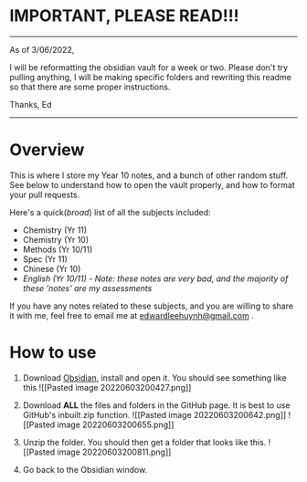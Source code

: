 # IMPORTANT, PLEASE READ!!!
--- 
As of 3/06/2022,

I will be reformatting the obsidian vault for a week or two. Please don't try pulling anything, I will be making specific folders and rewriting this readme so that there are some proper instructions. 

Thanks, Ed

---
# Overview
This is where I store my Year 10 notes, and a bunch of other random stuff. See below to understand how to open the vault properly, and how to format your pull requests.

Here's a quick(*broad*) list of all the subjects included:

- Chemistry (Yr 11)
- Chemistry (Yr 10)
- Methods (Yr 10/11)
- Spec (Yr 11)
- Chinese (Yr 10)
- *English (Yr 10/11) - Note: these notes are very bad, and the majority of these 'notes' are my assessments*

If you have any notes related to these subjects, and you are willing to share it with me, feel free to email me at edwardleehuynh@gmail.com .

# How to use

1. Download [Obsidian](https://obsidian.md/), install and open it. You should see something like this
![[Pasted image 20220603200427.png]]

2. Download **ALL** the files and folders in the GitHub page. It is best to use GitHub's inbuilt zip function.
![[Pasted image 20220603200642.png]]
![[Pasted image 20220603200655.png]]

3. Unzip the folder. You should then get a folder that looks like this.
![[Pasted image 20220603200811.png]]

4. Go back to the Obsidian window.
